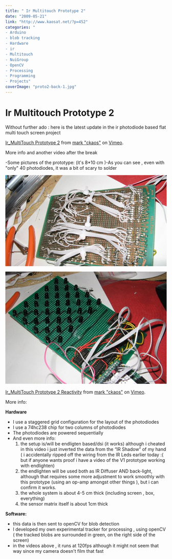 ```yaml
---
title: " Ir Multitouch Prototype 2"
date: "2009-05-21"
link: "http://www.kaosat.net/?p=452"
categories: "
- Arduino
- blob tracking
- Hardware
- ir
- Multitouch
- NuiGroup
- OpenCV
- Processing
- Programming
- Projects"
coverImage: "proto2-back-1.jpg"
---
```




#  Ir Multitouch Prototype 2 

Without further ado : here is the latest update in the ir photodiode based flat multi touch screen project

[Ir\_MultiTouch Prototype 2](http://vimeo.com/4772078) from [mark "ckaos"](http://vimeo.com/user1581901) on [Vimeo](http://vimeo.com).

More info and another video after the break

\-Some pictures of the prototype: (it's 8\*10 cm )-As you can see , even with "only" 40 photodiodes, it was a bit of scary to solder

[![proto2-back-1](./assets/proto2-back-1.jpg "proto2-back-1")](./assets/proto2-back-1.jpg)

[](./assets/proto2-back-1.jpg)[![proto2-front-1](./assets/proto2-front-1.jpg "proto2-front-1")](./assets/proto2-front-1.jpg)

[Ir\_MultiTouch Prototype 2 Reactivity](http://vimeo.com/4772409) from [mark "ckaos"](http://vimeo.com/user1581901) on [Vimeo](http://vimeo.com).

More info:

**Hardware**

- I use a staggered grid configuration for the layout of the photodiodes
- I use a 74hc238 chip for two columns of photodiodes
- The photodiodes are powered sequentially
- And even more info:
    1. the setup is/will be endligten based/dsi (it works) although i cheated in this video i just inverted the data from the “IR Shadow” of my hand ( i accidentally ripped off the wiring from the IR Leds earlier today :( but if anyone wants proof i have a video of the V1 prototype working with endlighten)
    2. the endlighten will be used both as IR Diffuser AND back-light, although that requires some more adjustment to work smoothly with this prototype (using an op-amp amongst other things ), but i can confirm it works.
    3. the whole system is about 4-5 cm thick (including screen , box, everything)
    4. the sensor matrix itself is about 1cm thick

**Software:**

- this data is then sent to openCV for blob detection
- I developed my own experimental tracker for processing , using openCV ( the tracked blobs are surrounded in green, on the right side of the screen)
- in the videos above , it runs at 120fps although it might not seem that way since my camera doesn't film that fast
